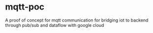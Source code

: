 # mqtt-poc
A proof of concept for mqtt communication for bridging iot to backend through pub/sub and dataflow with google cloud

